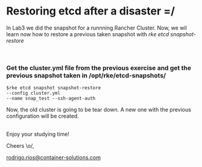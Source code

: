 <h1> Restoring etcd after a disaster =/  </h1>

   In Lab3 we did the snapshot for a runnning Rancher Cluster. Now,  we wil learn now how to restore a previous taken snapshot with *rke etcd snapshot-restore*

<br>

<h3>Get the cluster.yml file from the previous exercise and get the previous snapshot taken in /opt/rke/etcd-snapshots/ </h3>


    $rke etcd snapshot snapshot-restore
    --config cluster.yml 
    --name snap_test --ssh-agent-auth

Now, the old cluster is going to be tear down. A new one with the previous configuration will be created. 

<br>
Enjoy your studying time! 

Cheers \o/,

rodrigo.rios@container-solutions.com
